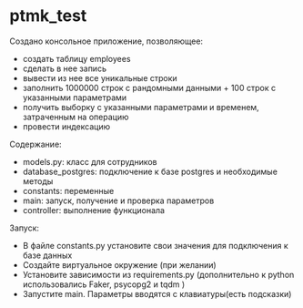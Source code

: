 # ptmk_test

Создано консольное приложение, позволяющее:
- создать таблицу employees
- сделать в нее запись
- вывести из нее все уникальные строки
- заполнить 1000000 строк с рандомными данными + 100 строк с указанными параметрами
- получить выборку с указанными параметрами и временем, затраченным на операцию
- провести индексацию

Содержание:
- models.py: класс для сотрудников
- database_postgres: подключение к базе postgres и необходимые методы
- constants: переменные
- main: запуск, получение и проверка параметров
- controller: выполнение функционала

Запуск:
- В файле constants.py установите свои значения для подключения к базе данных
- Создайте виртуальное окружение (при желании)
- Установите зависимости из requirements.py (дополнительно к python использовались
Faker, psycopg2 и tqdm )
- Запустите main. Параметры вводятся с клавиатуры(есть подсказки)
